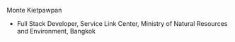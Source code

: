 Monte Kietpawpan
- Full Stack Developer, Service Link Center, Ministry of Natural Resources and Environment, Bangkok


